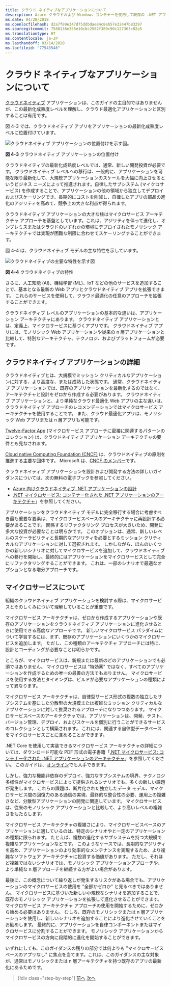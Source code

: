 ```yaml
---
title: クラウド ネイティブなアプリケーションについて
description: Azure クラウドおよび Windows コンテナーを使用して既存の .NET アプリケーションを最新化する | クラウド ネイティブ アプリケーションについて
ms.date: 04/28/2018
ms.openlocfilehash: d2a7f89e347d75ddbdae84c8eb57e32447b83297
ms.sourcegitcommit: 7588136e355e10cbc2582f389c90c127363c02a5
ms.translationtype: HT
ms.contentlocale: ja-JP
ms.lasthandoff: 03/14/2020
ms.locfileid: "77543548"
---
```

# <a name="what-about-cloud-native-applications"></a>クラウド ネイティブなアプリケーションについて

[クラウドネイティブ](https://azure.microsoft.com/overview/cloudnative/) アプリケーションは、このガイドの主目的ではありませんが、この最新化成熟度レベルを理解し、クラウド最適化アプリケーションと区別することは有用です。

図 4-3 では、クラウドネイティブ アプリをアプリケーションの最新化成熟度レベルに位置付けています。

![クラウドネイティブ アプリケーションの位置付けを示す図。](./media/what-about-cloud-native-applications/positioning-cloud-native-applications.png)

**図 4-3** クラウドネイティブ アプリケーションの位置付け

クラウドネイティブの最新化成熟度レベルでは、通常、新しい開発投資が必要です。 クラウドネイティブ レベルへの移行は、一般的に、アプリケーションを可能な限り最新化して、大規模アプリケーションのスケールを大幅に向上させるというビジネス ニーズによって推進されます。自律したサブシステム (マイクロサービス) を作成することで、アプリケーションの他の領域から独立してデプロイおよびスケーリングでき、長期的にコストを削減し、自律したアプリの部品の進化のアジリティを高めて、競争上の大きな利点が得られます。

クラウドネイティブ アプリケーションの大きな柱はマイクロサービス アーキテクチャ アプローチを基盤としています。これは、アジリティを伴って進化し、オンプレミスまたはクラウドのいずれかの環境にデプロイされたモノリシック アーキテクチャでは実現が困難な制限に合わせてスケーリングすることができます。

図 4-4 は、クラウドネイティブ モデルの主な特性を示しています。

![クラウドネイティブの主要な特性を示す図](./media/what-about-cloud-native-applications/cloud-native-characteristics.png)

**図 4-4** クラウドネイティブの特性

さらに、人工知能 (AI)、機械学習 (ML)、IoT などの他のサービスを追加することで、基本となる最新の Web アプリとクラウドネイティブ アプリを拡張できます。 これらのサービスを使用して、クラウド最適化の任意のアプローチを拡張することができます。

クラウドネイティブ レベルのアプリケーションの基本的な違いは、アプリケーション アーキテクチャにあります。 クラウドネイティブ アプリケーションとは、定義上、マイクロサービスに基づくアプリです。 クラウドネイティブ アプリには、モノリシック Web アプリケーションや従来の n 層アプリケーションと比較して、特別なアーキテクチャ、テクノロジ、およびプラットフォームが必要です。

## <a name="cloud-native-applications-details"></a>クラウドネイティブ アプリケーションの詳細

クラウドネイティブとは、大規模でミッション クリティカルなアプリケーションに対する、より高度な、または成熟した状態です。 通常、クラウドネイティブ アプリケーションでは、既存のアプリケーションを最新化するのではなく、アーキテクチャと設計をゼロから作成する必要があります。 クラウドネイティブ アプリケーションと、より単純なクラウド最適化 Web アプリの主な違いは、クラウドネイティブ アプローチのレコメンデーションではマイクロサービス アーキテクチャを使用することです。 また、クラウド最適化アプリは、モノリシック Web アプリまたは n 層アプリも可能です。

[Twelve-Factor App](https://12factor.net/) (マイクロサービス アプローチに密接に関連するパターンのコレクション) は、クラウドネイティブ アプリケーション アーキテクチャの要件とも見なされます。

[Cloud native Computing Foundation (CNCF)](https://www.cncf.io/) は、クラウドネイティブの原則を推進する主要な団体です。 Microsoft は、[CNCF のメンバー](https://azure.microsoft.com/blog/announcing-cncf/)です。

クラウドネイティブ アプリケーションを設計および開発する方法の詳しいガイダンスについては、次の無料の電子ブックを参照してください。

* [Azure 向けクラウドネイティブ .NET アプリケーションの設計](../../cloud-native/introduction.md)
* [.NET マイクロサービス: コンテナー化された .NET アプリケーションのアーキテクチャ](../../microservices/index.md)」を参照してください。

アプリケーションをクラウドネイティブ モデルに完全移行する場合に考慮すべき最も重要な要素は、マイクロサービスベースのアーキテクチャに再設計する必要があることです。 関係するリファクタリング プロセスが大きいため、開発に多大な投資が必要なことは明らかです。 このオプションは、通常、新しいレベルのスケーラビリティと長期的なアジリティを必要とするミッション クリティカルなアプリケーションに対して選択されます。 しかしながら、ほんのいくつかの新しいシナリオに対してマイクロサービスを追加して、クラウドネイティブへの移行を開始し、最終的にはアプリケーションをマイクロサービスとして完全にリファクタリングすることができます。 これは、一部のシナリオで最適なオプションとなる増分アプローチです。

## <a name="what-about-microservices"></a>マイクロサービスについて

組織のクラウドネイティブ アプリケーションを検討する際は、マイクロサービスとそのしくみについて理解していることが重要です。

マイクロサービス アーキテクチャは、ゼロから作成するアプリケーションや既存のアプリケーションをクラウドネイティブ アプリケーションに進化させるときに使用できる高度なアプローチです。 新しいマイクロサービス パラダイムについて学習するには、まず、既存のアプリケーションにいくつかのマイクロサービスを追加します。 ただし、この種類のアーキテクチャ アプローチには特に、設計とコーディングが必要なことは明らかです。

ところが、マイクロサービスは、新規または最新のどのアプリケーションでも必須ではありません。 マイクロサービスは "特効薬" ではなく、すべてのアプリケーションを作成するための唯一の最善の方法でもありません。 マイクロサービスを使用する方法とタイミングは、ビルドが必要なアプリケーションの種類によって異なります。

マイクロサービス アーキテクチャは、自律型サービス形式の複数の独立したサブシステムを基にした分散型の大規模または複雑なミッション クリティカルなアプリケーションに対して推奨されるアプローチになりつつあります。 マイクロサービスベースのアーキテクチャでは、アプリケーションは、開発、テスト、バージョン管理、デプロイ、およびスケールを個別に行うことができるサービスのコレクションとして構築されます。 これには、関連する自律型データベースをマイクロサービスごとに含めることができます。

.NET Core を使用して実装できるマイクロサービス アーキテクチャの詳細については、ダウンロード可能な PDF 形式の電子書籍「[.NET マイクロサービス: コンテナー化された .NET アプリケーションのアーキテクチャ](https://aka.ms/microservicesebook)」を参照してください。 このガイドは、[オンライン](../../microservices/index.md)でも入手できます。

しかし、強力な機能非依存のデプロイ、強力なサブシステムの境界、テクノロジ多様性がマイクロサービスによって提供されるシナリオでも、多くの新しい課題が発生します。 これらの課題は、断片化された独立したデータ モデル、マイクロサービス間の回復力のある通信の実現、最終的な整合性の必要、運用上の複雑さなど、分散型アプリケーションの開発に関連しています。 マイクロサービスは、従来のモノリシック アプリケーションと比較して、より高いレベルの複雑さをもたらします。

マイクロサービス アーキテクチャの複雑さにより、マイクロサービスベースのアプリケーションに適しているのは、特定のシナリオやと一定のアプリケーションの種類に限られます。 たとえば、複数の進化するサブシステムを持つ大規模で複雑なアプリケーションなどです。 このようなケースでは、長期的なアジリティを高め、アプリケーションのより効率的なメンテナンスを実現するため、より複雑なソフトウェア アーキテクチャに投資する価値があります。 ただし、それほど複雑ではないシナリオでは、モノリシック アプリケーションアプローチや、より単純な n 層アプローチを継続する方がよい場合があります。

最後に、この概念について繰り返しが発生するリスクがある場合でも、アプリケーションのマイクロサービスの使用を "全部かゼロか" と見るべきではありません。 マイクロサービスに基づいた新しい小規模なシナリオを追加することで、既存のモノリシック アプリケーションを拡張して進化させることができます。 マイクロサービス アーキテクチャ アプローチの使用を開始するために、ゼロから始める必要はありません。 むしろ、既存のモノリシックまたは n 層アプリケーションを使用し、新しいシナリオを追加することにより進化させていくことをお勧めします。 最終的に、アプリケーションを自律コンポーネントまたはマイクロサービスに分割することができます。 モノリシック アプリケーションからマイクロサービスの方向に段階的に進化を開始することができます。

いずれにしても、このガイダンスの残りの部分では何よりも "マイクロサービスベースのアプリなし" に焦点を当てます。これは、このガイダンスの主な対象が、通常はモノリシックまたは n 層アーキテクチャを持つ既存のアプリの最新化にあるためです。

> [!div class="step-by-step"]
> [前へ](microsoft-technologies-in-cloud-optimized-applications.md)
> [次へ](deploy-existing-net-apps-as-windows-containers.md)
